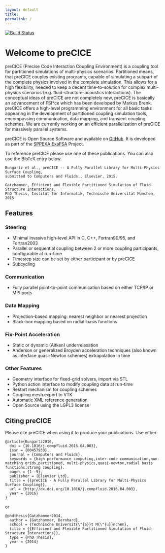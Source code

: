 ```yaml
---
layout: default
title:
permalink: /
---
```


[![Build Status](https://travis-ci.org/precice/precice.svg?branch=develop)](https://travis-ci.org/precice/precice)

# Welcome to preCICE
preCICE (Precise Code Interaction Coupling Environment) is a coupling tool for partitioned simulations of multi-physics scenarios. Partitioned means, that preCICE couples existing programs, capable of simulating a subpart of the complete physics involved in the complete simulation. This allows for a high flexibility, needed to keep a decent time-to-solution for complex multi-physics scenarios (e.g. fluid-structure-acoustics interactions). The conceptual ideas of preCICE are not completely new, preCICE is basically an advancement of FSI*ce which has been developed by Markus Brenk. preCICE offers a high-level programming environment for all basic tasks appearing in the development of partitioned coupling simulation tools, encompassing communication, data mapping, and transient coupling schemes. We are currently working on an efficient parallelization of preCICE for massively parallel systems.

preCICE is Open Source Software and available on [GitHub](https://github.com/precice/precice). It is developed as part of the [SPPEXA ExaFSA](https://ipvs.informatik.uni-stuttgart.de/SGS/EXAFSA/index.php) Project.

To reference preCICE please use one of these publications. You can also use the BibTeX entry below.

    Bungartz et al., preCICE -- A Fully Parallel Library for Multi-Physics Surface Coupling,
    submitted to Computers and Fluids., Elsevier, 2015.

    Gatzhammer, Efficient and Flexible Partitioned Simulation of Fluid-Structure Interactions,
    PhD Thesis, Institut für Informatik, Technische Universität München, 2015

## Features

### Steering
+ Minimal invasive high-level API in C, C++, Fortran90/95, and Fortran2003
+ Parallel or sequential coupling between 2 or more coupling participants, configurable at run-time
+ Timestep size can be set by either participant or by preCICE
+ Subcycling

### Communication
+ Fully parallel point-to-point communication based on either TCP/IP or MPI ports

### Data Mapping
+ Projection-based mapping: nearest neighbor or nearest projection
+ Black-box mapping based on radial-basis functions

### Fix-Point Acceleration
+ Static or dynamic (Aitken) underrelaxation
+ Anderson or generalized Broyden acceleration techniques (also known as interface quasi-Newton schemes) extrapolation in time

### Other Features
+ Geometry interface for fixed-grid solvers, import via STL
+ Python action interface to modify coupling data at run-time
+ Restart mechanism for coupling schemes
+ Coupling mesh export to VTK
+ Automatic XML reference generation
+ Open Source using the LGPL3 license

## Citing preCICE
Please cite preCICE when using it to produce your publications. Use either:

    @article{Bungartz2016,
      doi = {10.1016/j.compfluid.2016.04.003},
      issn = {00457930},
      journal = {Computers and Fluids},
      keywords = {high performance computing,inter-code communication,non-matching grids,partitioned, multi-physics,quasi-newton,radial basis functions,strong coupling},
      pages = {1--9},
      publisher = {Elsevier Ltd},
      title = {{preCICE - A Fully Parallel Library for Multi-Physics Surface Coupling}},
      url = {http://dx.doi.org/10.1016/j.compfluid.2016.04.003},
      year = {2016}
    }

or

    @phdthesis{Gatzhammer2014,
      author = {Gatzhammer, Bernhard},
      school = {Technische Universit{\"{a}}t M{\"{u}}nchen},
      title = {{Efficient and Flexible Partitioned Simulation of Fluid-Structure Interactions}},
      type = {PhD Thesis},
      year = {2014}
    }





